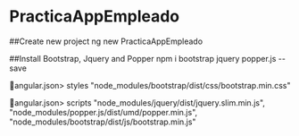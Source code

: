 # PracticaAppEmpleado

##Create new project
ng new PracticaAppEmpleado

##Install Bootstrap, Jquery and Popper
npm i bootstrap jquery popper.js --save

📁angular.json> styles 
"node_modules/bootstrap/dist/css/bootstrap.min.css"

📁angular.json> scripts 
"node_modules/jquery/dist/jquery.slim.min.js",
"node_modules/popper.js/dist/umd/popper.min.js",
"node_modules/bootstrap/dist/js/bootstrap.min.js"
